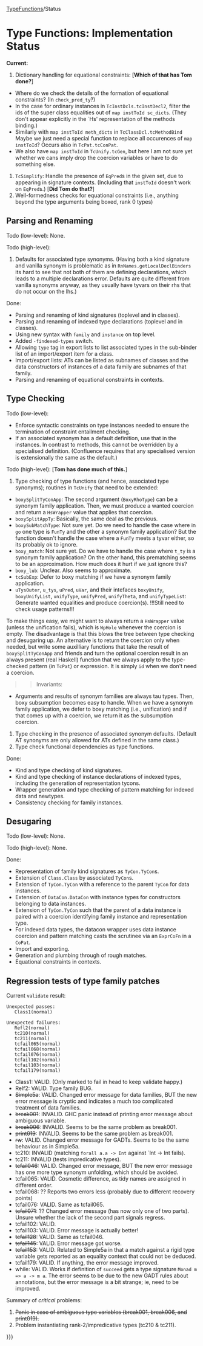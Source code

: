 [TypeFunctions](type-functions)/Status

# Type Functions: Implementation Status

**Current:**

1. Dictionary handling for equational constraints: \[**Which of that has Tom done?**\]

  - Where do we check the details of the formation of equational constraints?  (In `check_pred_ty`?)
  - In the case for ordinary instances in `TcInstDcls.tcInstDecl2`, filter the ids of the super class equalities out of `map instToId sc_dicts`.  (They don't appear explicitly in the \`Hs' representation of the methods binding.)
  - Similarly with `map instToId meth_dicts` in `TcClassDcl.tcMethodBind`  Maybe we just need a special function to replace all occurences of `map instToId`?  Occurs also in `TcPat.tcConPat`.
  - We also have `map instToId` in `TcUnify.tcGen`, but here I am not sure yet whether we cans imply drop the coercion variables or have to do something else.
1. `TcSimplify`: Handle the presence of `EqPred`s in the given set, due to appearing in signature contexts.  (Including that `instToId` doesn't work on `EqPred`s.)  \[**Did Tom do that?**\]
1. Well-formedness checks for equational constraints (i.e., anything beyond the type arguments being boxed, rank 0 types)

## Parsing and Renaming


Todo (low-level): None.


Todo (high-level):

1. Defaults for associated type synonyms.  (Having both a kind signature and vanilla synonym is problematic as in `RnNames.getLocalDeclBinders` its hard to see that not both of them are defining declarations, which leads to a multiple declarations error.  Defaults are quite different from vanilla synonyms anyway, as they usually have tyvars on their rhs that do not occur on the lhs.)


Done:

- Parsing and renaming of kind signatures (toplevel and in classes).
- Parsing and renaming of indexed type declarations (toplevel and in classes).
- Using new syntax with `family` and `instance` on top level.
- Added `-findexed-types` switch.
- Allowing `type` tag in export lists to list associated types in the sub-binder list of an import/export item for a class.
- Import/export lists: ATs can be listed as subnames of classes and the data constructors of instances of a data family are subnames of that family.
- Parsing and renaming of equational constraints in contexts.

## Type Checking


Todo (low-level):

- Enforce syntactic constraints on type instances needed to ensure the termination of constraint entailment checking.
- If an associated synonym has a default definition, use that in the instances.  In contrast to methods, this cannot be overridden by a specialised definition.  (Confluence requires that any specialised version is extensionally the same as the default.)


Todo (high-level): \[**Tom has done much of this.**\]

1. Type checking of type functions (and hence, associated type synonyms); routines in `TcUnify` that need to be extended:

  - `boxySplitTyConApp`: The second argument (`BoxyRhoType`) can be a synonym family application.  Then, we must produce a wanted coercion and return a `HsWrapper` value that applies that coercion.
  - `boxySplitAppTy`: Basically, the same deal as the previous.
  - `boxySubMatchType`: Not sure yet.  Do we need to handle the case where in `go` one type is `FunTy` and the other a synonym family application?  But the function doesn't handle the case where a `FunTy` meets a tyvar either, so its probably ok to ignore.
  - `boxy_match`: Not sure yet.  Do we have to handle the case where `t_ty` is a synonym family application?  On the other hand, this prematching seems to be an approximation.  How much does it hurt if we just  ignore this?
  - `boxy_lub`: Unclear.  Also seems to approximate.
  - `tcSubExp`: Defer to boxy matching if we have a synonym family application.
  - `uTysOuter`, `u_tys`, `uPred`, `uVar`, and their intefaces `boxyUnify`, `boxyUnifyList`, `unifyType`, `unifyPred`, `unifyTheta`, and `unifyTypeList`: Generate wanted equalities and produce coercion(s).  !!!Still need to check usage patterns!!!

  To make things easy, we might want to always return a `HsWrapper` value (unless the unification fails), which is `WpHole` whenever the coercion is empty.  The disadvantage is that this blows the tree between type checking and desugaring up.  An alternative is to return the coercion only when needed, but write some auxilliary functions that take the result of `boxySplitTyConApp` and friends and turn the optional coercion result in an always present (real Haskell) function that we always apply to the type-checked pattern (in `TcPat`) or expression.  It is simply `id` when we don't need a coercion.

> >
> > Invariants:

- Arguments and results of synonym families are always tau types.  Then, boxy subsumption becomes easy to handle.  When we have a synonym family application, we defer to boxy matching (i.e., unification) and if that comes up with a coercion, we return it as the subsumption coercion.

1. Type checking in the presence of associated synonym defaults.  (Default AT synonyms are only allowed for ATs defined in the same class.)
1. Type check functional dependencies as type functions.


Done: 

- Kind and type checking of kind signatures.
- Kind and type checking of instance declarations of indexed types, including the generation of representation tycons.
- Wrapper generation and type checking of pattern matching for indexed data and newtypes.
- Consistency checking for family instances.

## Desugaring


Todo (low-level): None.


Todo (high-level): None.


Done:

- Representation of family kind signatures as `TyCon.TyCon`s.
- Extension of `Class.Class` by associated `TyCon`s.
- Extension of `TyCon.TyCon` with a reference to the parent `TyCon` for data instances.
- Extension of `DataCon.DataCon` with instance types for constructors belonging to data instances.
- Extension of `TyCon.TyCon` such that the parent of a data instance is paired with a coercion identifying family instance and representation type.
- For indexed data types, the datacon wrapper uses data instance coercion and pattern matching casts the scrutinee via an `ExprCoFn` in a `CoPat`.
- Import and exporting.
- Generation and plumbing through of rough matches.
- Equational constraints in contexts.

## Regression tests of type family patches


Current `validate` result:

```wiki
Unexpected passes:
   Class1(normal)

Unexpected failures:
   Refl2(normal)
   tc210(normal)
   tc211(normal)
   tcfail065(normal)
   tcfail068(normal)
   tcfail076(normal)
   tcfail102(normal)
   tcfail103(normal)
   tcfail179(normal)
```

- Class1: VALID.  (Only marked to fail in head to keep validate happy.)
- Relf2: VALID. Type family BUG.
- ~~Simple5a~~: VALID. Changed error message for data families, BUT the new error message is cryptic and indicates a much too complicated treatment of data families.
- ~~break001~~: INVALID.  GHC panic instead of printing error message about ambiguous variable.
- ~~break006~~: INVALID.  Seems to be the same problem as break001.
- ~~print019~~: INVALID.  Seems to be the same problem as break001.
- ~~rw~~: VALID. Changed error message for GADTs.  Seems to be the same behaviour as in Simple5a. 
- tc210: INVALID (matching `forall a.a -> Int` against \`Int -\> Int fails).
- tc211: INVALID (tests impredicative types).
- ~~tcfail046~~: VALID.  Changed error message, BUT the new error message has one more type synonym unfolding, which should be avoided.
- tcfail065: VALID.  Cosmetic difference, as tidy names are assigned in different order.
- tcfail068: ?? Reports two errors less (probably due to different recovery points)
- tcfail076: VALID.  Same as tcfail065.
- ~~tcfail071~~: ?? Changed error message (has now only one of two parts).  Unsure whether the lack of the second part signals regress.
- tcfail102: VALID.
- tcfail103: VALID.  Error message is actually better!
- ~~tcfail128~~: VALID. Same as tcfail046.
- ~~tcfail145~~: VALID. Error message got worse.
- ~~tcfail153~~: VALID. Related to Simple5a in that a match against a rigid type variable gets reported as an equality context that could not be deduced.
- tcfail179: VALID.  If anything, the error message improved.
- while: VALID. Works if definition of `succeed` gets a type signature `Monad m => a -> m a`.  The error seems to be due to the new GADT rules about annotations, but the error message is a bit strange; ie, need to be improved.


Summary of *critical* problems:

1. ~~Panic in case of ambiguous type variables (break001, break006, and print019).~~
1. Problem instantiating rank-2/impredicative types (tc210 & tc211).


}}}
